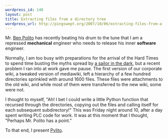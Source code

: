 ```yaml
--- 
wordpress_id: 148
layout: post
title: Extracting files from a directory tree
wordpress_url: http://pingswept.org/2007/10/06/extracting-files-from-a-directory-tree/
---
```

Mr. <a href="http://fiveislandsorchard.wordpress.com/">Ben Polito</a> has recently beating his drum to the tune that I am a repressed **mechanical** engineer who needs to release his inner **software** engineer.

Normally, I am too busy with preparations for the arrival of the Hard Times to spend time busting the myths spread by <a href="http://fiveislandsorchard.wordpress.com/2007/09/30/midnight-on-the-water/">a sailor in the dark</a>, but a recent problem I ran into at work gave me pause. The first version of our corporate wiki, a tweaked version of mediawiki, left a hierarchy of a few hundred directories sprinkled with around 1600 files. These files were attachments to the old wiki, and while most of them were transferred to the new wiki, some were not.

I thought to myself, "Ah! I bet I could write a little Python function that recursed through the directories, copying out the files and calling itself for each subsequent subdirectory!" This was Friday night around 10, after a day spent writing PLC code for work. It was at this moment that I thought, "Perhaps Mr. Polito has a point."

To that end, I present <a href="http://pingswept.org/pylitopy/">Pylito</a>.
